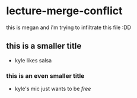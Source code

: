 # lecture-merge-conflict

this is megan and i'm trying to infiltrate this file :DD

## this is a smaller title
* kyle likes salsa


### this is an even smaller title
- kyle's mic just wants to be *free*
